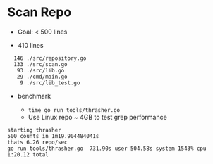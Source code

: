 # Scan Repo
- Goal: < 500 lines

- 410 lines
```  410 total
  146 ./src/repository.go
  133 ./src/scan.go
   93 ./src/lib.go
   29 ./cmd/main.go
    9 ./src/lib_test.go
```

- benchmark

  - `time go run tools/thrasher.go`
  - Use Linux repo ~ 4GB to test grep performance
```
starting thrasher
500 counts in 1m19.904484041s
thats 6.26 repo/sec
go run tools/thrasher.go  731.90s user 504.58s system 1543% cpu 1:20.12 total

```